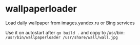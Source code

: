 # wallpaperloader
Load daily wallpaper from images.yandex.ru or Bing services

Use it on autostart after `go build .` and copy to /usr/bin: 
`/usr/bin/wallpaperloader /usr/share/wall/wall.jpg`
